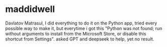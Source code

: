 # maddidwell
Davlatov Matrasul, I did everything to do it on the Python app, tried every possible way to make it, but everytime i got this "Python was not found; run without arguments to install from the Microsoft Store, or disable this shortcut from Settings". asked GPT and deepseek to help, yet no result.
